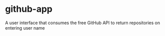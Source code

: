 # github-app
 A user interface that  consumes the free GitHub API to return repositories on entering user name
